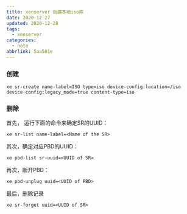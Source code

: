 ```yaml
---
title: xenserver 创建本地iso库
date: 2020-12-27
updated: 2020-12-28
tags:
  - xenserver
categories:
  - note
abbrlink: 5aa581e
---
```

### 创建


```shell
xe sr-create name-label=ISO type=iso device-config:location=/iso  device-config:legacy_mode=true content-type=iso
```


### 删除

首先， 运行下面的命令来确定SR的UUID：

```shell
xe sr-list name-label=<Name of the SR>
```

其次，确定对应PBD的UUID：

```shell
xe pbd-list sr-uuid=<UUID of SR>
```

再次，断开PBD：

```shell
xe pbd-unplug uuid=<UUID of PBD>
```

最后，删除记录

```shell
xe sr-forget uuid=<UUID of SR>
```